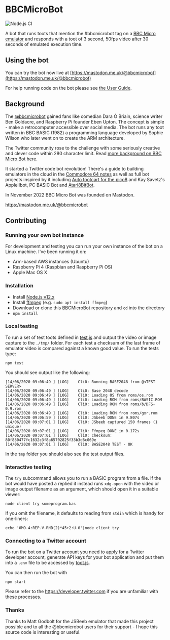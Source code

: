 # BBCMicroBot

![Node.js CI](https://github.com/8bitkick/BBCMicroBot/workflows/Node.js%20CI/badge.svg?branch=mastodon)

A bot that runs toots that mention the #bbcmicrobot tag on a [BBC Micro emulator](https://github.com/mattgodbolt/jsbeeb) and responds with a toot of 3 second, 50fps video after 30 seconds of emulated execution time.

## Using the bot

You can try the bot now live at [https://mastodon.me.uk/@bbcmicrobot](https://mastodon.me.uk/@bbcmicrobot)

For help running code on the bot please see [the User Guide](https://github.com/8bitkick/BBCMicroBot/blob/master/docs/user%20guide.md).

## Background

The [@bbcmicrobot](https://mastodon.me.uk/@bbcmicrobot) gained fans like comedian Dara Ó Briain, science writer Ben Goldacre, and Raspberry Pi founder Eben Upton. The concept is simple - make a retrocomputer accessible over social media. The bot runs any toot written in BBC BASIC (1982) a programming language developed by Sophie Wilson who later went on to create the ARM architecture.

The Twitter community rose to the challenge with some seriously creative and clever code within 280 character limit. Read [more background on BBC Micro Bot here](https://www.dompajak.com/bbcmicrobot.html).

It started a Twitter code bot revolution! There's a guide to building emulators in the cloud in the [Commodore 64 notes](https://github.com/8bitkick/c64bot) as well as full bot projects inspired by it including [Auto tootcart for the pico8](https://gitlab.com/rendello/auto_tootcart) and Kay Savetz's AppleIIbot, PC BASIC Bot and [Atari8BitBot](https://github.com/savetz/Atari8BitBot).

In November 2022 BBC Micro Bot was founded on Mastodon.

https://mastodon.me.uk/@bbcmicrobot

## Contributing

### Running your own bot instance

For development and testing you can run your own instance of the bot on a Linux machine. I've been running it on:

* Arm-based AWS instances (Ubuntu)
* Raspberry Pi 4 (Raspbian and Raspberry Pi OS)
* Apple Mac OS X

### Installation

* Install [Node.js v12.x](https://nodejs.org/en/download/)
* Install [ffmpeg](https://www.ffmpeg.org/download.html) (e.g. `sudo apt install ffmpeg`)
* Download or clone this BBCMicroBot repository and `cd` into the directory
* `npm install`

### Local testing

To run a set of test toots defined in [test.js](https://github.com/8bitkick/BBCMicroBot/blob/master/test.js) and output the video or image capture to the `./tmp/` folder. For each test a checksum of the last frame of emulator video is compared against a known good value. To run the tests type:

`npm test`

You should see output like the following:

~~~
[14/06/2020 09:06:49 ] [LOG]    Cli0: Running BASE2048 from @<TEST SERVER>
[14/06/2020 09:06:49 ] [LOG]    Cli0: Base 2048 decode
[14/06/2020 09:06:49 ] [LOG]    Cli0: Loading OS from roms/os.rom
[14/06/2020 09:06:49 ] [LOG]    Cli0: Loading ROM from roms/BASIC.ROM
[14/06/2020 09:06:49 ] [LOG]    Cli0: Loading ROM from roms/b/DFS-0.9.rom
[14/06/2020 09:06:49 ] [LOG]    Cli0: Loading ROM from roms/gxr.rom
[14/06/2020 09:06:59 ] [LOG]    Cli0: JSbeeb DONE in 9.807s
[14/06/2020 09:07:01 ] [LOG]    Cli0: JSbeeb captured 150 frames (1 unique)
[14/06/2020 09:07:01 ] [LOG]    Cli0: Ffmpeg DONE in 0.172s
[14/06/2020 09:07:01 ] [LOG]    Cli0: checksum: 80f830477fc1632c3f8a65702825f33b3d6c069e
[14/06/2020 09:07:01 ] [LOG]    Cli0: BASE2048 TEST - OK
~~~~


In the `tmp` folder you should also see the test output files.

### Interactive testing

The `try` subcommand allows you to run a BASIC program from a file.  If the bot would have posted a replied it instead runs `xdg-open` with the video or image output filename as an argument, which should open it in a suitable viewer:

`node client try someprogram.bas`

If you omit the filename, it defaults to reading from `stdin` which is handy for one-liners:

`echo '0MO.4:REP.V.RND(2)*45+2:U.0'|node client try`

### Connecting to a Twitter account

To run the bot on a Twitter account you need to apply for a Twitter developer account, generate API keys for your bot application and put them into a `.env` file to be accessed by [toot.js](https://github.com/8bitkick/BBCMicroBot/blob/39c3587c60753db84b48888ea1f01d72d0081f92/toot.js#L3).

You can then run the bot with

`npm start`

Please refer to the https://developer.twitter.com if you are unfamiliar with these processes.

### Thanks

Thanks to Matt Godbolt for the JSBeeb emulator that made this project possible and to all the @bbcmicrobot users for their support - I hope this source code is interesting or useful.
